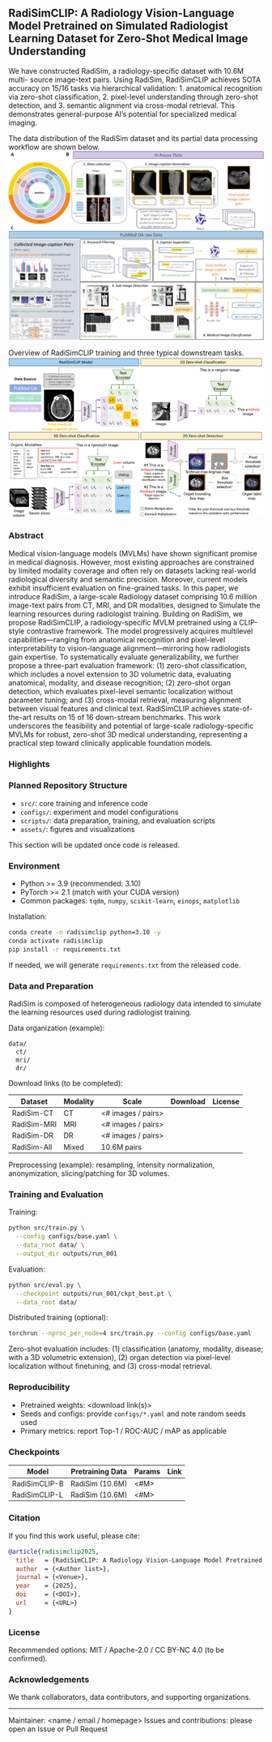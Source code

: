 ## RadiSimCLIP: A Radiology Vision-Language Model Pretrained on Simulated Radiologist Learning Dataset for Zero-Shot Medical Image Understanding


We have constructed RadiSim, a radiology-specific dataset with 10.6M multi- source image-text pairs. Using RadiSim, RadiSimCLIP achieves SOTA accuracy on 15/16 tasks via hierarchical validation: 1. anatomical recognition via zero-shot classification, 2. pixel-level understanding through zero-shot detection, and 3. semantic alignment via cross-modal retrieval. This demonstrates general-purpose AI’s potential for specialized medical imaging.

The data distribution of the RadiSim dataset and its partial data processing workflow are shown below.
![Dataset](Images/dataset.png)

Overview of RadiSimCLIP training and three typical downstream tasks.
![downsteam task](Images/down_task.png)


### Abstract
Medical vision-language models (MVLMs) have shown significant promise in medical diagnosis. However, most existing approaches are constrained by limited modality coverage and often rely on datasets lacking real-world radiological diversity and semantic precision. Moreover, current models exhibit insufficient evaluation on fine-grained tasks. In this paper, we introduce RadiSim, a large-scale Radiology dataset comprising 10.6 million image-text pairs from CT, MRI, and DR modalities, designed to Simulate the learning resources during radiologist training. Building on RadiSim, we propose RadiSimCLIP, a radiology-specific MVLM pretrained using a CLIP-style contrastive framework. The model progressively acquires multilevel capabilities—ranging from anatomical recognition and pixel-level interpretability to vision-language alignment—mirroring how radiologists gain expertise. To systematically evaluate generalizability, we further propose a three-part evaluation framework: (1) zero-shot classification, which includes a novel extension to 3D volumetric data, evaluating anatomical, modality, and disease recognition; (2) zero-shot organ detection, which evaluates pixel-level semantic localization without parameter tuning; and (3) cross-modal retrieval, measuring alignment between visual features and clinical text. RadiSimCLIP achieves state-of-the-art results on 15 of 16 down-stream benchmarks. This work underscores the feasibility and potential of large-scale radiology-specific MVLMs for robust, zero-shot 3D medical understanding, representing a practical step toward clinically applicable foundation models.

### Highlights

### Planned Repository Structure
- `src/`: core training and inference code
- `configs/`: experiment and model configurations
- `scripts/`: data preparation, training, and evaluation scripts
- `assets/`: figures and visualizations

This section will be updated once code is released.

### Environment
- Python >= 3.9 (recommended: 3.10)
- PyTorch >= 2.1 (match with your CUDA version)
- Common packages: `tqdm`, `numpy`, `scikit-learn`, `einops`, `matplotlib`

Installation:
```bash
conda create -n radisimclip python=3.10 -y
conda activate radisimclip
pip install -r requirements.txt
```

If needed, we will generate `requirements.txt` from the released code.


### Data and Preparation
RadiSim is composed of heterogeneous radiology data intended to simulate the learning resources used during radiologist training.

Data organization (example):
```
data/
  ct/
  mri/
  dr/
```

Download links (to be completed):

| Dataset | Modality | Scale | Download | License |
| --- | --- | --- | --- | --- |
| RadiSim-CT | CT | <# images / pairs> | <link> | <license> |
| RadiSim-MRI | MRI | <# images / pairs> | <link> | <license> |
| RadiSim-DR | DR | <# images / pairs> | <link> | <license> |
| RadiSim-All | Mixed | 10.6M pairs | <link> | <license> |

Preprocessing (example): resampling, intensity normalization, anonymization, slicing/patching for 3D volumes.

### Training and Evaluation
Training:
```bash
python src/train.py \
  --config configs/base.yaml \
  --data_root data/ \
  --output_dir outputs/run_001
```

Evaluation:
```bash
python src/eval.py \
  --checkpoint outputs/run_001/ckpt_best.pt \
  --data_root data/
```

Distributed training (optional):
```bash
torchrun --nproc_per_node=4 src/train.py --config configs/base.yaml
```

Zero-shot evaluation includes: (1) classification (anatomy, modality, disease; with a 3D volumetric extension), (2) organ detection via pixel-level localization without finetuning, and (3) cross-modal retrieval.

### Reproducibility
- Pretrained weights: <download link(s)>
- Seeds and configs: provide `configs/*.yaml` and note random seeds used
- Primary metrics: report Top-1 / ROC-AUC / mAP as applicable

### Checkpoints
| Model | Pretraining Data | Params | Link |
| --- | --- | --- | --- |
| RadiSimCLIP-B | RadiSim (10.6M) | <#M> | <ckpt link> |
| RadiSimCLIP-L | RadiSim (10.6M) | <#M> | <ckpt link> |

### Citation
If you find this work useful, please cite:
```bibtex
@article{radisimclip2025,
  title   = {RadiSimCLIP: A Radiology Vision-Language Model Pretrained on Simulated Radiologist Learning Dataset for Zero-Shot Medical Image Understanding},
  author  = {<Author list>},
  journal = {<Venue>},
  year    = {2025},
  doi     = {<DOI>},
  url     = {<URL>}
}
```

### License
Recommended options: MIT / Apache-2.0 / CC BY-NC 4.0 (to be confirmed).

### Acknowledgements
We thank collaborators, data contributors, and supporting organizations.

---

Maintainer: <name / email / homepage>
Issues and contributions: please open an Issue or Pull Request